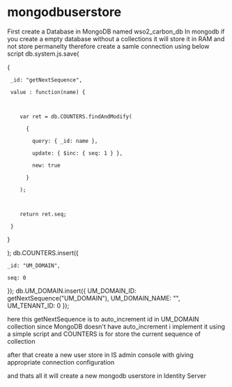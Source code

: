 # mongodbuserstore

First create a Database in MongoDB named wso2_carbon_db 
In mongodb if you create a empty database without a collections it will store it in RAM and not store permanelty therefore create a samle connection using below script
db.system.js.save(

   {

     _id: "getNextSequence",

     value : function(name) { 

            

        var ret = db.COUNTERS.findAndModify(

          {

            query: { _id: name },

            update: { $inc: { seq: 1 } },

            new: true

          }

        );



        return ret.seq;

     }

   }

);
db.COUNTERS.insert({

    _id: "UM_DOMAIN",

    seq: 0

});
db.UM_DOMAIN.insert({
    UM_DOMAIN_ID: getNextSequence("UM_DOMAIN"),
    UM_DOMAIN_NAME: "",
    UM_TENANT_ID: 0
});

here this getNextSequence is to auto_increment id in UM_DOMAIN collection since MongoDB doesn't have auto_increment i implement it using a simple script and COUNTERS is for store the current sequence of collection

after that create a new user store in IS admin console with giving appropriate connection configuration

and thats all it will create a new mongodb userstore in Identity Server

